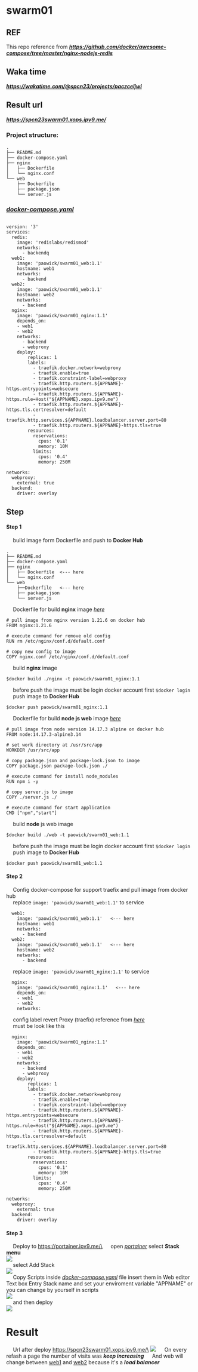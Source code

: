 # swarm01

## REF
This repo reference from ***https://github.com/docker/awesome-compose/tree/master/nginx-nodejs-redis***
## Waka time
***https://wakatime.com/@spcn23/projects/paczceljwi***
## Result url 
***https://spcn23swarm01.xops.ipv9.me/***

### Project structure:
```
.
├── README.md
├── docker-compose.yaml
├── nginx
│   ├── Dockerfile
│   └── nginx.conf
└── web
    ├── Dockerfile
    ├── package.json
    └── server.js
```
### [_docker-compose.yaml_](docker-compose.yaml)
```

version: '3'
services:
  redis:
    image: 'redislabs/redismod'
    networks:
      - backendq
  web1:
    image: 'paowick/swarm01_web:1.1'
    hostname: web1
    networks:
      - backend
  web2:
    image: 'paowick/swarm01_web:1.1'
    hostname: web2
    networks:
      - backend
  nginx:
    image: 'paowick/swarm01_nginx:1.1'
    depends_on:
    - web1
    - web2
    networks:
      - backend
      - webproxy
    deploy:
        replicas: 1
        labels:
          - traefik.docker.network=webproxy
          - traefik.enable=true
          - traefik.constraint-label=webproxy
          - traefik.http.routers.${APPNAME}-https.entrypoints=websecure
          - traefik.http.routers.${APPNAME}-https.rule=Host("${APPNAME}.xops.ipv9.me")
          - traefik.http.routers.${APPNAME}-https.tls.certresolver=default
          - traefik.http.services.${APPNAME}.loadbalancer.server.port=80
          - traefik.http.routers.${APPNAME}-https.tls=true
        resources:
          reservations:
            cpus: '0.1'
            memory: 10M
          limits:
            cpus: '0.4'
            memory: 250M

networks:
  webproxy:
    external: true
  backend:
    driver: overlay
```
## Step

#### Step 1

&emsp; build image form Dockerfile and push to **Docker Hub**
```
.
├── README.md
├── docker-compose.yaml
├── nginx
│   ├── Dockerfile  <--- here
│   └── nginx.conf
└── web
    ├──Dockerfile   <--- here
    ├── package.json
    └── server.js
```
&emsp; Dockerfile for build **nginx** image [_here_](/nginx/Dockerfile)
```
# pull image from nginx version 1.21.6 on docker hub 
FROM nginx:1.21.6

# execute command for remove old config
RUN rm /etc/nginx/conf.d/default.conf

# copy new config to image
COPY nginx.conf /etc/nginx/conf.d/default.conf
```
&emsp; build **nginx** image
```
$docker build ./nginx -t paowick/swarm01_nginx:1.1
```
&emsp; before push the image must be login docker account first ``` $docker login ```\
&emsp; push image to **Docker Hub**
```
$docker push paowick/swarm01_nginx:1.1
```
&emsp; Dockerfile for build **node js web** image [_here_](/web/Dockerfile)
```
# pull image from node version 14.17.3 alpine on docker hub 
FROM node:14.17.3-alpine3.14

# set work directory at /usr/src/app
WORKDIR /usr/src/app

# copy package.json and package-lock.json to image
COPY package.json package-lock.json ./

# execute command for install node_modules
RUN npm i -y

# copy server.js to image 
COPY ./server.js ./

# execute command for start application
CMD ["npm","start"]

```
&emsp; build **node** js web image
```
$docker build ./web -t paowick/swarm01_web:1.1
```
&emsp; before push the image must be login docker account first ``` $docker login ```\
&emsp; push image to **Docker Hub**
```
$docker push paowick/swarm01_web:1.1
```

#### Step 2
&emsp; Config docker-compose for support traefix and pull image from docker hub\
&emsp; replace ```image: 'paowick/swarm01_web:1.1'``` to service
```
  web1:
    image: 'paowick/swarm01_web:1.1'   <--- here
    hostname: web1
    networks:
      - backend
  web2:
    image: 'paowick/swarm01_web:1.1'   <--- here
    hostname: web2
    networks:
      - backend
```
&emsp; replace ```image: 'paowick/swarm01_nginx:1.1'``` to service
```
  nginx:
    image: 'paowick/swarm01_nginx:1.1'   <--- here
    depends_on:
    - web1
    - web2
    networks: 
```
&emsp; config label revert Proxy (traefix) reference from [_here_](https://github.com/pitimon/Hello0910/blob/main/docker-compose.yml)\
&emsp; must be look like this
```
  nginx:
    image: 'paowick/swarm01_nginx:1.1'
    depends_on:
    - web1
    - web2
    networks:
      - backend
      - webproxy
    deploy:
        replicas: 1
        labels:
          - traefik.docker.network=webproxy
          - traefik.enable=true
          - traefik.constraint-label=webproxy
          - traefik.http.routers.${APPNAME}-https.entrypoints=websecure
          - traefik.http.routers.${APPNAME}-https.rule=Host("${APPNAME}.xops.ipv9.me")
          - traefik.http.routers.${APPNAME}-https.tls.certresolver=default
          - traefik.http.services.${APPNAME}.loadbalancer.server.port=80
          - traefik.http.routers.${APPNAME}-https.tls=true
        resources:
          reservations:
            cpus: '0.1'
            memory: 10M
          limits:
            cpus: '0.4'
            memory: 250M

networks:
  webproxy:
    external: true
  backend:
    driver: overlay
```
#### Step 3
&emsp; Deploy to https://portainer.ipv9.me/\
&emsp; open [_portainer_](https://portainer.ipv9.me/) select **Stack menu**\
<img src="./image/stack.jpg">\
&emsp; select Add Stack\
<img src="./image/addstack.jpg">\
&emsp; Copy Scripts inside [_docker-compose.yaml_](docker-compose.yaml) file insert them in Web editor Text box Entry Stack name and set your enviroment variable "APPNAME" or you can change by yourself in scripts\
<img src="./image/cp.jpg">\
&emsp; and then deploy\
<img src="./image/deploy.jpg">

# Result 
&emsp; Url after deploy https://spcn23swarm01.xops.ipv9.me/\
<img src="./image/result.jpg">
&emsp; On every refash a page the number of visits was ***keep increasing*** 
&emsp; And web will change between <u>web1</u> and <u>web2</u> because it's a ***load balancer***